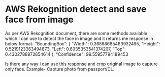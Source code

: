 
# AWS Rekognition detect and save face from image

As per AWS Rekognition document, there are some methods available which I can use to detect the face in image and it returns me response in below format-
         "BoundingBox": {
            "Width": 0.36868685483932495,
            "Height": 0.5219123363494873,
            "Left": 0.6035353541374207,
            "Top": 0.4302788972854614
        },
        "Confidence": 99.55957794189453

Is there any way I can use this response and crop original image to capture only face.
Example- Capture photo from passport/DL.

        